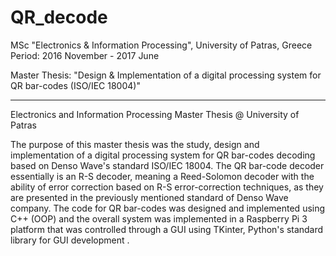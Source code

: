 # QR_decode
MSc "Electronics & Information Processing", University of Patras, Greece
Period: 2016 November - 2017 June

Master Thesis: "Design &amp; Implementation of a digital processing system for QR bar-codes (ISO/IEC 18004)"

-----------------------------------------------------------------------------------------------------------------------------
Electronics and Information Processing Master Thesis @ University of Patras

The purpose of this master thesis was the study, design and implementation of a digital processing system for QR bar-codes
decoding based on Denso Wave's standard ISO/IEC 18004. The QR bar-code decoder essentially is an R-S decoder, meaning a 
Reed-Solomon decoder with the ability of error correction based on R-S error-correction techniques, as they are presented 
in the previously mentioned standard of Denso Wave company. The code for QR bar-codes was designed and implemented using C++ 
(OOP) and the overall system was implemented in a Raspberry Pi 3 platform that was controlled through a GUI using TKinter, 
Python's standard library for GUI development .
